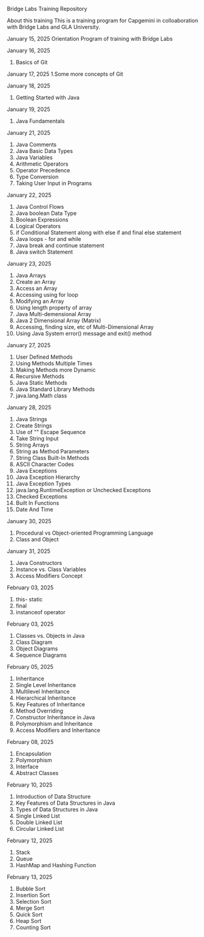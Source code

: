 Bridge Labs Training Repository

About this training
This is a training program for Capgemini in colloaboration with Bridge Labs and GLA University.

January 15, 2025
Orientation Program of training with Bridge Labs

January 16, 2025
1. Basics of Git
   
January 17, 2025
1.Some more concepts of Git

January 18, 2025
1. Getting Started with Java
   
January 19, 2025
1. Java Fundamentals

January 21, 2025
1. Java Comments
2. Java Basic Data Types
3. Java Variables
4. Arithmetic Operators
5. Operator Precedence
6. Type Conversion
7. Taking User Input in Programs

January 22, 2025
1. Java Control Flows
2. Java boolean Data Type
3. Boolean Expressions
4. Logical Operators
5. if Conditional Statement along with else if and final else statement
6. Java loops - for and while
7. Java break and continue statement
8. Java switch Statement
   
January 23, 2025
1. Java Arrays
2. Create an Array
3. Access an Array
4. Accessing using for loop
5. Modifying an Array
6. Using length property of array
7. Java Multi-demensional Array
8. Java 2 Dimensional Array (Matrix)
9. Accessing, finding size, etc of Multi-Dimensional Array
10. Using Java System error() message and exit() method
    
January 27, 2025
1. User Defined Methods
2. Using Methods Multiple Times
3. Making Methods more Dynamic
4. Recursive Methods
5. Java Static Methods
6. Java Standard Library Methods
7. java.lang.Math class
   
January 28, 2025
1. Java Strings
2. Create Strings
3. Use of "\" Escape Sequence
4. Take String Input
5. String Arrays
6. String as Method Parameters
7. String Class Built-In Methods
8. ASCII Character Codes
9. Java Exceptions
10. Java Exception Hierarchy
11. Java Exception Types
12. java.lang.RuntimeException or Unchecked Exceptions
13. Checked Exceptions
14. Built In Functions
15. Date And Time
    
January 30, 2025
1. Procedural vs Object-oriented Programming Language
2. Class and Object
   
January 31, 2025
1. Java Constructors
2. Instance vs. Class Variables
3. Access Modifiers Concept
   
February 03, 2025
1. this- static
2. final
3. instanceof operator
   
February 03, 2025
1. Classes vs. Objects in Java
2. Class Diagram
3. Object Diagrams
4. Sequence Diagrams
   
February 05, 2025
1. Inheritance
2. Single Level Inheritance
3. Multilevel Inheritance
4. Hierarchical Inheritance
5. Key Features of Inheritance
6. Method Overriding
7. Constructor Inheritance in Java
8. Polymorphism and Inheritance
9. Access Modifiers and Inheritance
    
February 08, 2025
1. Encapsulation
2. Polymorphism
3. Interface
4. Abstract Classes
   
February 10, 2025
1. Introduction of Data Structure
2. Key Features of Data Structures in Java
3. Types of Data Structures in Java
4. Single Linked List
5. Double Linked List
6. Circular Linked List
   
February 12, 2025
1. Stack
2. Queue
3. HashMap and Hashing Function
   
February 13, 2025
1. Bubble Sort
2. Insertion Sort
3. Selection Sort
4. Merge Sort
5. Quick Sort
6. Heap Sort
7. Counting Sort

